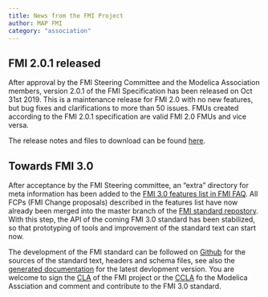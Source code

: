 ```yaml
---
title: News from the FMI Project
author: MAP FMI
category: "association"
---
```


## FMI 2.0.1 released

After approval by the FMI Steering Committee and the Modelica Association members, version 2.0.1 of the FMI Specification 
has been released on Oct 31st 2019.
This is a maintenance release for FMI 2.0 with no new features, but bug fixes and clarifications to more than 50 issues.
FMUs created according to the FMI 2.0.1 specification are valid FMI 2.0 FMUs and vice versa.

The release notes and files to download can be found [here](https://github.com/modelica/fmi-standard/releases/tag/v2.0.1).

## Towards FMI 3.0

After acceptance by the FMI Steering committee, an “extra” directory for meta information has been added to the 
[FMI 3.0 features list in FMI FAQ](https://fmi-standard.org/faq/).
All FCPs (FMI Change proposals) described in the features list have now already been merged into the master branch of the 
[FMI standard repostory](https://github.com/modelica/fmi-standard). With this step, the API of the coming FMI 3.0 standard has been 
stabilized, so that prototyping of tools and improvement of the standard text can start now.

The development of the FMI standard can be followed on [Github](https://github.com/modelica/fmi-standard) for the sources 
of the standard text, headers and schema files, see also  the [generated documentation](https://fmi-standard.org/docs/3.0-dev/) for
the latest devlopment version.
You are welcome to sign the [CLA](https://svn.fmi-standard.org/fmi/branches/public/FMI_CCLA_v1.0_2016_06_21.pdf) of the FMI project 
or the [CCLA](https://www.modelica.org/licenses/ModelicaAssociationCLA_1.1) fo the Modelica Assciation and comment and contribute 
to the FMI 3.0 standard.
